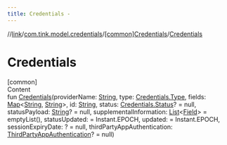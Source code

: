 ```yaml
---
title: Credentials -
---
```

//[link](../../index.md)/[com.tink.model.credentials](../index.md)/[[common]Credentials](index.md)/[Credentials](-credentials.md)



# Credentials  
[common]  
Content  
fun [Credentials](-credentials.md)(providerName: [String](https://kotlinlang.org/api/latest/jvm/stdlib/kotlin/-string/index.html), type: [Credentials.Type](-type/index.md), fields: [Map](https://kotlinlang.org/api/latest/jvm/stdlib/kotlin.collections/-map/index.html)<[String](https://kotlinlang.org/api/latest/jvm/stdlib/kotlin/-string/index.html), [String](https://kotlinlang.org/api/latest/jvm/stdlib/kotlin/-string/index.html)>, id: [String](https://kotlinlang.org/api/latest/jvm/stdlib/kotlin/-string/index.html), status: [Credentials.Status](-status/index.md)? = null, statusPayload: [String](https://kotlinlang.org/api/latest/jvm/stdlib/kotlin/-string/index.html)? = null, supplementalInformation: [List](https://kotlinlang.org/api/latest/jvm/stdlib/kotlin.collections/-list/index.html)<[Field](../../com.tink.model.misc/[common]-field/index.md)> = emptyList(), statusUpdated: <ERROR CLASS> = Instant.EPOCH, updated: <ERROR CLASS> = Instant.EPOCH, sessionExpiryDate: <ERROR CLASS>? = null, thirdPartyAppAuthentication: [ThirdPartyAppAuthentication](../../com.tink.model.authentication/[common]-third-party-app-authentication/index.md)? = null)  



